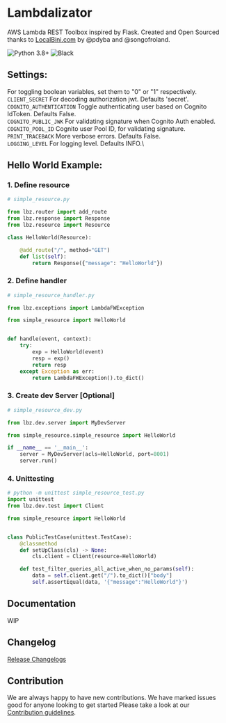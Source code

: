 # Lambdalizator

AWS Lambda REST Toolbox inspired by Flask.
Created and Open Sourced thanks to [LocalBini.com](http://Localbini.com) by @pdyba and @songofroland.


![Python 3.8+](https://img.shields.io/badge/python-v3.8-blue) ![Black](https://img.shields.io/badge/code%20style-black-000000.svg)

## Settings:
For toggling boolean variables, set them to "0" or "1" respectively.
`CLIENT_SECRET` For decoding authorization jwt. Defaults 'secret'.\
`COGNITO_AUTHENTICATION` Toggle authenticating user based on Cognito IdToken. Defaults False.\
`COGNITO_PUBLIC_JWK` For validating signature when Cognito Auth enabled.\
`COGNITO_POOL_ID` Cognito user Pool ID, for validating signature.\
`PRINT_TRACEBACK` More verbose errors. Defaults False.\
`LOGGING_LEVEL` For logging level. Defaults INFO.\

## Hello World Example:
### 1. Define resource
```python 
# simple_resource.py

from lbz.router import add_route
from lbz.response import Response
from lbz.resource import Resource

class HelloWorld(Resource):

    @add_route("/", method="GET")
    def list(self):
        return Response({"message": "HelloWorld"})
```
### 2. Define handler
```python
# simple_resource_handler.py

from lbz.exceptions import LambdaFWException

from simple_resource import HelloWorld


def handle(event, context):
    try:
        exp = HelloWorld(event)
        resp = exp()
        return resp
    except Exception as err:
        return LambdaFWException().to_dict()

```
### 3. Create dev Server [Optional]
```python
# simple_resource_dev.py

from lbz.dev.server import MyDevServer

from simple_resource.simple_resource import HelloWorld

if __name__ == '__main__':
    server = MyDevServer(acls=HelloWorld, port=8001)
    server.run()

```

### 4. Unittesting

```python
# python -m unittest simple_resource_test.py
import unittest
from lbz.dev.test import Client

from simple_resource import HelloWorld


class PublicTestCase(unittest.TestCase):
    @classmethod
    def setUpClass(cls) -> None:
        cls.client = Client(resource=HelloWorld)

    def test_filter_queries_all_active_when_no_params(self):
        data = self.client.get("/").to_dict()["body"]
        self.assertEqual(data, '{"message":"HelloWorld"}')
```





## Documentation

WIP

## Changelog


[Release Changelogs](./CHANGELOG.md)

Contribution
------------

We are always happy to have new contributions. 
We have marked issues good for anyone looking to get started
Please take a look at our [Contribution guidelines](CONTRIBUTING.md).